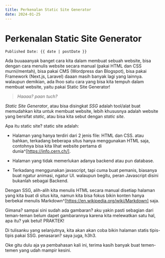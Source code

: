 ```yaml
---
title: Perkenalan Static Site Generator
date: 2024-01-25
---
```


# Perkenalan Static Site Generator

`Published Date: {{ date | postDate }}`

Ada buuaaanyak banget cara kita dalam membuat sebuah website, bisa dengan cara menulis website secara manual (pakai HTML dan CSS murni/mentah), bisa pakai CMS (Wordpress dan Blogspot), bisa pakai Framework (Next.js, Laravel) daaan masih banyak lagi yang lainnya. walaupun demikian, ada lhoo satu cara yang bisa kita tempuh dalam membuat website, yaitu pakai Static Site Generator!

> *Haaaa? paan tuch?*

*Static Site Generator*, atau bisa disingkat *SSG* adalah tool/alat buat memudahkan kita untuk membuat website, lebih khususnya adalah website yang bersifat *static*, atau bisa kita sebut dengan *static site*.

Apa itu static site? static site adalah:
- Halaman yang hanya terdiri dari 2 jenis file: HTML dan CSS. atau bahkan, terkadang beberapa situs hanya menggunakan HTML saja, contohnya bisa kita lihat website pertama di dunia^[https://info.cern.ch/]. 

- Halaman yang tidak memerlukan adanya backend atau pun database.

- Terkadang menggunakan javascript, tapi cuma buat pemanis, biasanya buat ngatur animasi, ngatur UI. walaupun begitu, peran Javascript disini bukanlah sebagai Backend.

Dengan SSG, alih-alih kita menulis HTML secara manual disetiap halaman yang kita buat di situs kita, namun kita bisa fokus bikin konten hanya berbekal menulis Markdown^[https://en.wikipedia.org/wiki/Markdown] saja.

Gimana? sampai sini sudah ada gambaran? aku yakin pasti sebagian dari teman-teman belum dapet gambarannya karena kita melewatkan satu hal, apa itu? yak betul! PRAKTEK!

Di tulisanku yang selanjutnya, kita akan akan coba bikin halaman statis tipis-tipis pakai SSG. penasaran? saya juga, h3h3.

Oke gitu dulu aja ya pembahasan kali ini, terima kasih banyak buat temen-temen yang udah mampir kesini.